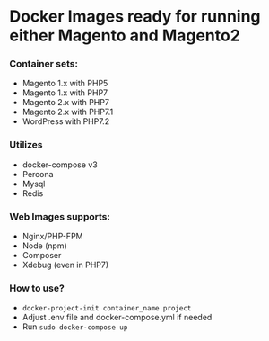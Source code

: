 # Docker Images ready for running either Magento and Magento2 #

### Container sets:
 - Magento 1.x with PHP5
 - Magento 1.x with PHP7
 - Magento 2.x with PHP7
 - Magento 2.x with PHP7.1
 - WordPress with PHP7.2
 
### Utilizes
 - docker-compose v3
 - Percona
 - Mysql
 - Redis

### Web Images supports:
 - Nginx/PHP-FPM
 - Node (npm)
 - Composer
 - Xdebug (even in PHP7)

### How to use?
 - `docker-project-init container_name project` 
 - Adjust .env file and docker-compose.yml if needed
 - Run `sudo docker-compose up`
